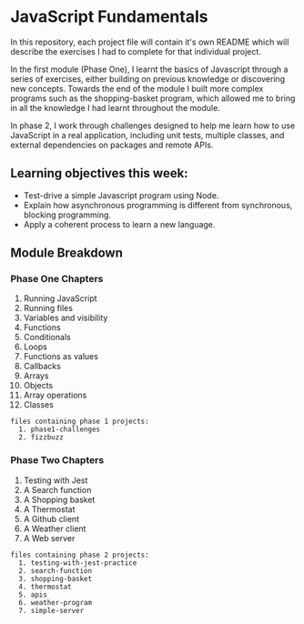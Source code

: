 # JavaScript Fundamentals

In this repository, each project file will contain it's own README which will describe the exercises I had to complete for that individual project. 

In the first module (Phase One), I learnt the basics of Javascript through a series of exercises, either building on previous knowledge or discovering new concepts. Towards the end of the module I built more complex programs such as the shopping-basket program, which allowed me to bring in all the knowledge I had learnt throughout the module. 

In phase 2, I work through challenges designed to help me learn how to use JavaScript in a real application, including unit tests, multiple classes, and external dependencies on packages and remote APIs.

## Learning objectives this week:

* Test-drive a simple Javascript program using Node.
* Explain how asynchronous programming is different from synchronous, blocking
  programming.
* Apply a coherent process to learn a new language.

## Module Breakdown

### Phase One Chapters

1. Running JavaScript
2. Running files
3. Variables and visibility
4. Functions
5. Conditionals
6. Loops
7. Functions as values
8. Callbacks
9. Arrays
10. Objects
11. Array operations
12. Classes

```
files containing phase 1 projects:
  1. phase1-challenges
  2. fizzbuzz 
```

### Phase Two Chapters
1. Testing with Jest
2. A Search function
3. A Shopping basket
4. A Thermostat
5. A Github client
6. A Weather client
7. A Web server

```
files containing phase 2 projects:
  1. testing-with-jest-practice
  2. search-function
  3. shopping-basket
  4. thermostat
  5. apis
  6. weather-program
  7. simple-server 
```
<!-- END GENERATED SECTION DO NOT EDIT -->